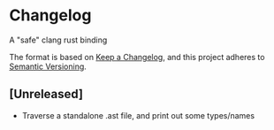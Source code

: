# Changelog

A "safe" clang rust binding

The format is based on [Keep a Changelog], and this project adheres to [Semantic Versioning].

## [Unreleased]

- Traverse a standalone .ast file, and print out some types/names

<!-- Links -->
[keep a changelog]: https://keepachangelog.com/en/1.0.0/
[semantic versioning]: https://semver.org/spec/v2.0.0.html
